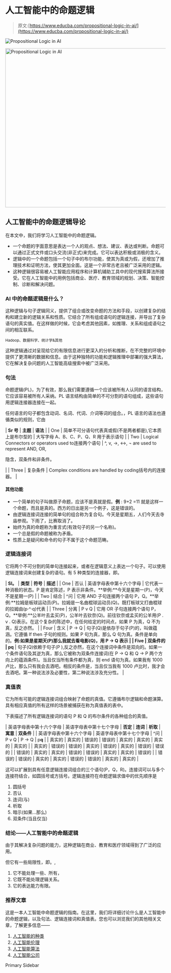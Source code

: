 # 人工智能中的命题逻辑

> 原文:[https://www.educba.com/propositional-logic-in-ai/](https://www.educba.com/propositional-logic-in-ai/)

![Propositional Logic in AI](../Images/e21ab4c5912401927efbed8aaca578ec.png)

<noscript><img class="alignnone size-full wp-image-306083" src="../Images/e21ab4c5912401927efbed8aaca578ec.png" alt="Propositional Logic in AI" width="900" height="500" data-original-src="https://cdn.educba.com/academy/wp-content/uploads/2020/03/Propositional-Logic-in-AI.jpg"/></noscript>

## 人工智能中的命题逻辑导论

在本文中，我们将学习人工智能中的命题逻辑。

*   一个命题的字面意思是表达一个人的观点、想法、建议、表达或判断。命题可以通过正式文件或口头交流(非正式)来完成。它可以表达积极或消极的含义。
*   逻辑中的一个命题包括一个句子中的布尔功能，使其为真或为假，还增加了推理技术和证明方法，使其更加全面。这是一个非常古老且被广泛采用的逻辑。
*   这种逻辑很容易被人工智能应用程序和计算机辅助工具中的现代搜索算法所接受。它在人工智能中的用例包括商业、医疗、教育领域的规划、决策、智能控制、诊断和解决问题。

### AI 中的命题逻辑是什么？

这种逻辑与句子逻辑同义，提供了组合或改变命题的方法和手段，以创建复杂的结构和建立新的逻辑关系和性质。它结合了所有组成语句的逻辑连接，并导出了复杂语句的真实值。在这样做的时候，它会考虑其他因素，如推理、关系和组成语句之间的相互联系。

<small>Hadoop、数据科学、统计学&其他</small>

这种逻辑通过对呈现给它的有限信息进行更深入的分析和推断，在不完整的环境中提供了更清晰的数据和信息。由于这种独特的功能和逻辑推理中部署的强大算法，它在解决复杂问题的人工智能高级搜索中被广泛采用。

### 句法

命题逻辑(PL)，为了有效，那么我们需要遵循一个应该被所有人认同的语言结构，它应该容易被所有人采纳。PL 语言结构由简单的不可分割的语句组成，这些语句用逻辑连接器连接在一起。

任何语言的句子都包含动词、名词、代词、介词等词的组合。，PL 语言的语法也遵循类似的规则，它由

| **Sr 号** | **主题** | **语法** |
| One | 简单不可分语句代表真或假(不是两者都是),它本质上是布尔型的 | 大写字母 A、B、C、P、Q、R 用于表示语句 |
| Two | Logical Connectors or operators used to连接两个语句 | ^, v, →, ↔, ¬ are used to represent AND, OR,

隐含，双条件和非条件。

 |
| Three | 复杂条件 | Complex conditions are handled by coding括号内的连接器。 |

#### 其他功能

*   一个简单的句子叫做原子命题，应该不是真就是假。**例** : 9+2 =11 就是这样一个命题，而且是真的。西方的日出是另一个例子，这是错误的。
*   由逻辑连接词连接的简单句的组合称为复合句。今天是星期五，人们今天去寺庙参观。下雨了，比赛取消了。
*   始终为真的命题称为重言式(有效句子的另一个名称)。
*   一个总是假的命题被称为矛盾。
*   性质上是疑问和命令的句子不属于这个命题范畴。

### 逻辑连接词

它将两个不可分割的简单句连接起来，或者在逻辑意义上表达一个句子。可以使用逻辑连接词来创建复杂的语句。有 5 种类型的连接器，即。

| **Sl。** | **类型** | **符号** | **描述** |
| One | 否认 | 英语字母表中第十六个字母 | 它代表一种消极的状态。P 是肯定陈述，P 表示非条件。**举例:**今天是星期一(P)，今天不是星期一(P) |
| Two | 结合 | ^问 | 它用 AND 子句连接两个语句 P，Q。**举例:**拉姆是板球运动员(P)。拉姆是一名曲棍球运动员(Q)。既打板球又打曲棍球的拉姆由(p·^·q)代表 |
| Three | 分离 | P v Q | 它用 OR 子句连接两个语句 P，Q。**举例:**公羊叶去孟买(P)，公羊叶去钦奈(Q)。前往钦奈或孟买的公羊用(P . v . Q)表示。在这个复杂的陈述中，在任何给定的时间点，如果 P 为真，Q 不为真，反之亦然。 |
| Four | 含义 | P → Q | 句子(Q)是依存于句子(P)的，叫做蕴涵。它遵循 If then 子句的规则。如果 P 句为真，那么 Q 句为真。条件是单向的。**例:**如果是星期天(P)那么我就去看电影(Q)，用 P → Q 表示 |
| Five | 双条件的 | p**q** | 句子(Q)依赖于句子(P ),反之亦然，在这个连接词中条件是双向的。如果一个条件语句及其逆为真，那么它被称为双条件连接词(在 P → Q 和 Q → P 两个方向上的蕴涵条件)。当且仅当所有条件都为真，则 end 语句为真。如果我有 1000 卢比，那么只有我会去酒吧。相反的条件是，当且仅当我有 1000 卢比时，我才会去酒吧。第一种说法涉及必要性，第二种说法涉及充分性。 |

### 真值表

它为所有可能的逻辑连接词组合映射了命题的真值。它遵循布尔逻辑和命题演算。具有相应真值的所有这样的场景被捕获在称为真值表的表中。

下表描述了所有逻辑连接词的语句 P 和 Q 的布尔条件的各种组合的真值。

| 英语字母表中第十六个字母 | 英语字母表中第十七个字母 | **否定** | **连词** | **析取** | **寓意** | **双条件** |
| 英语字母表中第十六个字母 | 英语字母表中第十七个字母 | ^问 | P v Q | P → Q | p**q** |
| 真实的 | 真实的 | 错误的 | 错误的 | 真实的 | 真实的 | 真实的 | 真实的 |
| 真实的 | 错误的 | 错误的 | 真实的 | 错误的 | 真实的 | 错误的 | 错误的 |
| 错误的 | 真实的 | 真实的 | 错误的 | 错误的 | 真实的 | 真实的 | 错误的 |
| 错误的 | 错误的 | 真实的 | 真实的 | 错误的 | 错误的 | 真实的 | 真实的 |

这可以扩展到具有任意逻辑连接词组合的三个语句(P，Q，R)。连接词可以与多个连接符结合，如圆括号或方括号。逻辑连接符在命题逻辑求值中的优先顺序是

1.  圆括号
2.  否认
3.  连词(与)
4.  析取
5.  暗示(如果…那么)
6.  双条件(当且仅当)

### 结论——人工智能中的命题逻辑

由于其解决复杂问题的能力，这种逻辑在商业、教育和医疗领域得到了广泛的应用。

但它有一些局限性，即。,

1.  它不能处理一些、所有，
2.  它既不能处理逻辑关系。
3.  它的表达能力有限。

### 推荐文章

这是一本人工智能中命题逻辑的指南。在这里，我们将详细讨论什么是人工智能中的命题逻辑，以及句法、逻辑连接词和真值表。您也可以浏览我们的其他相关文章，了解更多信息——

1.  [人工智能的种类](https://www.educba.com/types-of-artificial-intelligence/)
2.  [人工智能伦理](https://www.educba.com/artificial-intelligence-ethics/)
3.  [人工智能算法](https://www.educba.com/artificial-intelligence-algorithm/)
4.  [人工智能公司](https://www.educba.com/artificial-intelligence-companies/)

<footer class="entry-footer">

<aside class="sidebar sidebar-primary widget-area" role="complementary" aria-label="Primary Sidebar">Primary Sidebar</aside>

</footer>